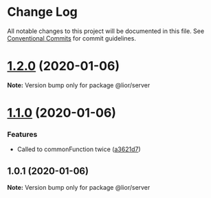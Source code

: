 # Change Log

All notable changes to this project will be documented in this file.
See [Conventional Commits](https://conventionalcommits.org) for commit guidelines.

# [1.2.0](https://github.com/LiorRabinovich/lerna-example/compare/v1.1.0...v1.2.0) (2020-01-06)

**Note:** Version bump only for package @lior/server





# [1.1.0](https://github.com/LiorRabinovich/lerna-example/compare/v1.0.1...v1.1.0) (2020-01-06)


### Features

* Called to commonFunction twice ([a3621d7](https://github.com/LiorRabinovich/lerna-example/commit/a3621d7cc0e6b232b7d320177a03eddaf50a3bdf))





## 1.0.1 (2020-01-06)

**Note:** Version bump only for package @lior/server
